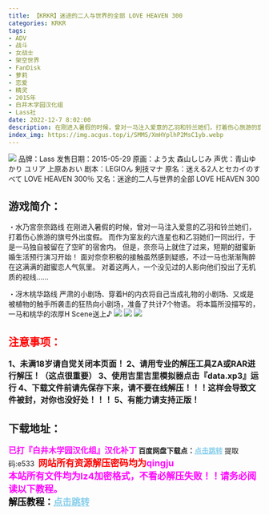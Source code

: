 ```yaml
---
title: 【KRKR】迷途的二人与世界的全部 LOVE HEAVEN 300
categories: KRKR
tags:
- ADV
- 战斗
- 女战士
- 架空世界
- FanDisk
- 萝莉
- 恋爱
- 精灵
- 2015年
- 白井木学园汉化组
- Lass社
date: 2022-12-7 8:02:00
description: 在刚进入暑假的时候，曾对一马注入爱意的乙羽和铃兰她们，打着伤心旅游的旗号外出度假。而作为室友的六连星也和乙羽她们一同出行，于是一马独自被留在了空旷的宿舍内。但是，奈奈马上就住了过来，短期的甜蜜新婚生活预行演习开始！
index_img: https://img.acgus.top/i/SMMS/XmHYplhP2MsC1yb.webp
---
```

![](https://img.acgus.top/i/SMMS/XmHYplhP2MsC1yb.webp)
品牌：Lass
发售日期：2015-05-29
原画：よう太 森山しじみ
声优：青山ゆかり ユリア 上原あおい
剧本：LEGIOん 剣技マナ
原名：迷える2人とセカイのすべて LOVE HEAVEN 300％
又名：迷途的二人与世界的全部 LOVE HEAVEN 300

## 游戏简介：
・水乃宮奈奈路线
在刚进入暑假的时候，曾对一马注入爱意的乙羽和铃兰她们，打着伤心旅游的旗号外出度假。
而作为室友的六连星也和乙羽她们一同出行，于是一马独自被留在了空旷的宿舍内。
但是，奈奈马上就住了过来，短期的甜蜜新婚生活预行演习开始！
面对奈奈积极的接触虽然感到疑惑，不过一马也渐渐陶醉在这满满的甜蜜恋人气氛里。
对着这两人，一个没见过的人影向他们投出了无机质的视线……

・冴木桃华路线
严肃的小剧场、穿着H的内衣将自己当成礼物的小剧场、又或是被植物的触手所袭击的狂热向小剧场，准备了共计7个物语。
将本篇所没描写的，一马和桃华的浓厚H Scene送上♪
![](https://img.acgus.top/i/SMMS/TfkpD9aHvoOBurX.webp)
![](https://img.acgus.top/i/SMMS/cU62XxhJvDI91rR.webp)
![](https://img.acgus.top/i/SMMS/OrajLqyAbFVlMDQ.webp)




## <font color=#FF0000 >注意事项：</font>
<font size=3><b>1、未满18岁请自觉关闭本页面！
2、请用专业的解压工具ZA或RAR进行解压！（这点很重要）
3、使用吉里吉里模拟器点击『data.xp3』运行
4、下载文件前请先保存下来，请不要在线解压！！！这样会导致文件被封，对你也没好处！！！
5、有能力请支持正版！</b></font>

## 下载地址：
<font color=#FF00FF size=3>**已打『白井木学园汉化组』汉化补丁**</font>
<b>百度网盘下载点：</b><a href="https://pan.baidu.com/s/1ETiBWxjKeLsHn_-gMewLVw?pwd=e533" style="color: #87CEEB;"><b>点击跳转</b></a> 提取码:e533
<a style="padding: 0" href="https://post.qingju.org/AD/"><img style="max-width:100%" src="https://img.acgus.top/i/2024/07/478f689b8021d8d499ab43d21acf137a.gif" alt=""></a>
<b><font color=#FF0000 size=4>网站所有资源解压密码均为</b></font><b><font color=#FF00FF size=4>qingju</font><font color=#FF0000 ></font></b><br><b><font color=#FF00FF size=4>本站所有文件均为lz4加密格式，不看必解压失败！！请务必阅读以下教程。</b></font><br><b><font color=#000 size=4>解压教程：</b><a href="https://post.qingju.org/tutorial/000/" style="color: #87CEEB;"><b>点击跳转</b></a>